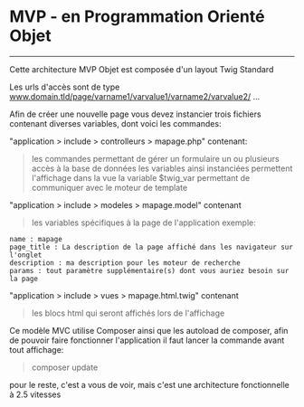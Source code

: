 # MVP - en Programmation Orienté Objet
---
Cette architecture MVP Objet est composée d'un layout Twig Standard

Les urls d'accès sont de type www.domain.tld/page/varname1/varvalue1/varname2/varvalue2/ ...

Afin de créer une nouvelle page vous devez instancier trois fichiers contenant diverses variables, dont voici les commandes:


"application > include > controlleurs > mapage.php" contenant:
> les commandes permettant de gérer un formulaire
> un ou plusieurs accès à la base de données
> les variables ainsi instanciées permettent l'affichage dans la vue
> la variable $twig_var permettant de communiquer avec le moteur de template

"application > include > modeles > mapage.model" contenant
>les variables spécifiques à la page de l'application exemple:
```
name : mapage
page_title : La description de la page affiché dans les navigateur sur l'onglet
description : ma description pour les moteur de recherche
params : tout paramètre supplémentaire(s) dont vous auriez besoin sur la page
```

"application > include > vues > mapage.html.twig" contenant
>les blocs html qui seront affichés lors de l'affichage

Ce modèle MVC utilise Composer ainsi que les autoload de composer, afin de pouvoir faire 
fonctionner l'application il faut lancer la commande avant tout affichage:
>composer update

pour le reste, c'est a vous de voir, mais c'est une architecture fonctionnelle à 2.5 vitesses
